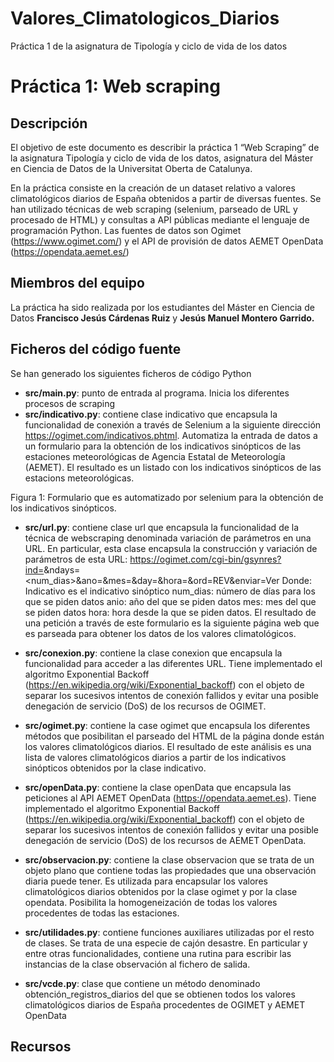 # Valores_Climatologicos_Diarios
Práctica 1 de la asignatura de Tipología y ciclo de vida de los datos
# Práctica 1: Web scraping

## Descripción

El objetivo de este documento es describir la práctica 1 “Web Scraping” de la asignatura Tipología y ciclo de vida de los datos, asignatura del Máster en Ciencia de Datos de la Universitat Oberta de Catalunya. 

En la práctica consiste en la creación de un dataset relativo a valores climatológicos diarios de España obtenidos a partir de diversas fuentes. Se han utilizado técnicas de web scraping (selenium, parseado de URL y procesado de HTML) y consultas a API públicas mediante el lenguaje de programación Python. Las fuentes de datos son Ogimet (https://www.ogimet.com/) y el API de provisión de datos AEMET OpenData (https://opendata.aemet.es/) 

## Miembros del equipo

La práctica ha sido realizada por los estudiantes del Máster en Ciencia de Datos **Francisco Jesús Cárdenas Ruiz** y **Jesús Manuel Montero Garrido.**

## Ficheros del código fuente
Se han generado los siguientes ficheros de código Python

* **src/main.py**: punto de entrada al programa. Inicia los diferentes procesos de scraping
* **src/indicativo.py**: contiene clase indicativo que encapsula la funcionalidad de conexión a través de Selenium a la siguiente dirección https://ogimet.com/indicativos.phtml. Automatiza la entrada de datos a un formulario para la obtención de los indicativos sinópticos de las estaciones meteorológicas de Agencia Estatal de Meteorología (AEMET). El resultado es un listado con los indicativos sinópticos de las estacions meteorológicas.
 
 

Figura 1: Formulario que es automatizado por selenium para la obtención de los indicativos sinópticos. 
* **src/url.py**: contiene clase url que encapsula la funcionalidad de la técnica de webscraping denominada variación de parámetros en una URL. En particular, esta clase encapsula la construcción y variación de parámetros de esta URL: 
https://ogimet.com/cgi-bin/gsynres?ind=<indicativo>&ndays=<num_dias>&ano=<anio>&mes=<mes>&day=<dia>&hora=<hora>&ord=REV&enviar=Ver
Donde:
Indicativo es el indicativo sinóptico
num_dias: número de días para los que se piden datos
anio: año del que se piden datos
mes: mes del que se piden datos
hora: hora desde la que se piden datos.
El resultado de una petición a través de este formulario es la siguiente página web que es parseada para obtener los datos de los valores climatológicos.

* **src/conexion.py**: contiene la clase conexion que encapsula la funcionalidad para acceder a las diferentes URL. Tiene implementado el algoritmo Exponential Backoff (https://en.wikipedia.org/wiki/Exponential_backoff) con el objeto de separar los sucesivos intentos de conexión fallidos y evitar una posible denegación de servicio (DoS) de los recursos de OGIMET.
* **src/ogimet.py**: contiene la case ogimet que encapsula los diferentes métodos que posibilitan el parseado del HTML de la página donde están los valores climatológicos diarios. El resultado de este análisis es una lista de valores climatológicos diarios a partir de los indicativos sinópticos obtenidos por la clase indicativo.
* **src/openData.py**: contiene la clase openData que encapsula las peticiones al API AEMET OpenData (https://opendata.aemet.es). Tiene implementado el algoritmo Exponential Backoff (https://en.wikipedia.org/wiki/Exponential_backoff) con el objeto de separar los sucesivos intentos de conexión fallidos y evitar una posible denegación de servicio (DoS) de los recursos de AEMET OpenData.
* **src/observacion.py**: contiene la clase observacion que se trata de un objeto plano que contiene todas las propiedades que una observación diaria puede tener. Es utilizada para encapsular los valores climatológicos diarios obtenidos por la clase ogimet y por la clase opendata. Posibilita la homogeneización de todas los valores procedentes de todas las estaciones.
* **src/utilidades.py**: contiene funciones auxiliares utilizadas por el resto de clases. Se trata de una especie de cajón desastre. En particular y entre otras funcionalidades, contiene una rutina para escribir las instancias de la clase observación al fichero de salida.
* **src/vcde.py**: clase que contiene un método denominado obtención_registros_diarios del que se obtienen todos los valores climatológicos diarios de España procedentes de OGIMET y AEMET OpenData

## Recursos

